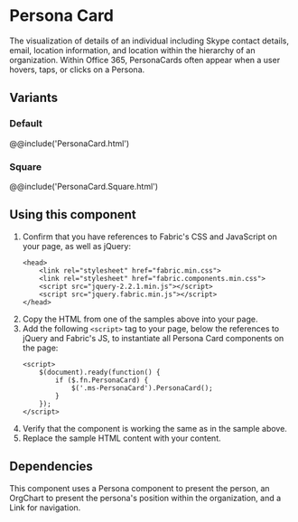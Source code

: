 # Persona Card
The visualization of details of an individual including Skype contact details, email, location information, and location within the hierarchy of an organization. Within Office 365, PersonaCards often appear when a user hovers, taps, or clicks on a Persona.

## Variants

### Default
@@include('PersonaCard.html')

### Square
@@include('PersonaCard.Square.html')

## Using this component
1. Confirm that you have references to Fabric's CSS and JavaScript on your page, as well as jQuery:
    ```
    <head>
        <link rel="stylesheet" href="fabric.min.css">
        <link rel="stylesheet" href="fabric.components.min.css">
        <script src="jquery-2.2.1.min.js"></script>
        <script src="jquery.fabric.min.js"></script>
    </head>
    ```
2. Copy the HTML from one of the samples above into your page.
3. Add the following `<script>` tag to your page, below the references to jQuery and Fabric's JS, to instantiate all Persona Card components on the page:
    ```
    <script>
        $(document).ready(function() {
            if ($.fn.PersonaCard) {
                $('.ms-PersonaCard').PersonaCard();
            }
        });
    </script>
    ```
4. Verify that the component is working the same as in the sample above.
5. Replace the sample HTML content with your content.

## Dependencies
This component uses a Persona component to present the person, an OrgChart to present the persona's position within the organization, and a Link for navigation.

<!--
 Demo page specific Code
-->

<!---
your comment goes here
and here
-->
